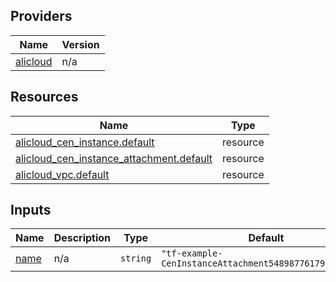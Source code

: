 <!-- BEGIN_TF_DOCS -->
## Providers

| Name | Version |
|------|---------|
| <a name="provider_alicloud"></a> [alicloud](#provider\_alicloud) | n/a |

## Resources

| Name | Type |
|------|------|
| [alicloud_cen_instance.default](https://registry.terraform.io/providers/hashicorp/alicloud/latest/docs/resources/cen_instance) | resource |
| [alicloud_cen_instance_attachment.default](https://registry.terraform.io/providers/hashicorp/alicloud/latest/docs/resources/cen_instance_attachment) | resource |
| [alicloud_vpc.default](https://registry.terraform.io/providers/hashicorp/alicloud/latest/docs/resources/vpc) | resource |

## Inputs

| Name | Description | Type | Default | Required |
|------|-------------|------|---------|:--------:|
| <a name="input_name"></a> [name](#input\_name) | n/a | `string` | `"tf-example-CenInstanceAttachment5489877617985522966"` | no |
<!-- END_TF_DOCS -->    